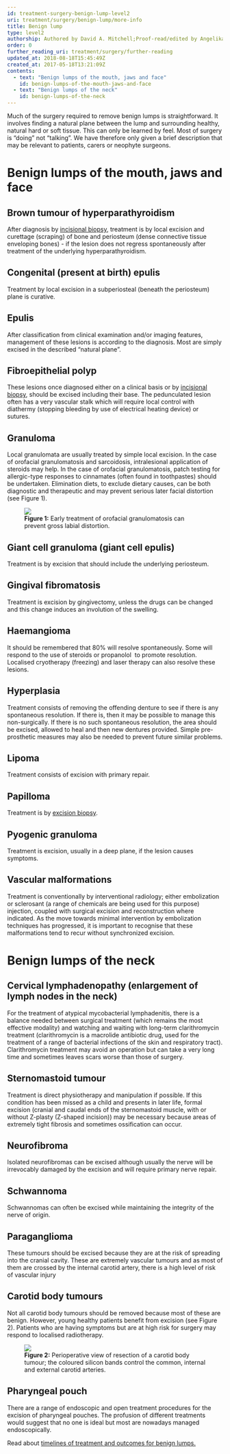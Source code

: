 ```yaml
---
id: treatment-surgery-benign-lump-level2
uri: treatment/surgery/benign-lump/more-info
title: Benign lump
type: level2
authorship: Authored by David A. Mitchell;Proof-read/edited by Angelika Sebald
order: 0
further_reading_uri: treatment/surgery/further-reading
updated_at: 2018-08-18T15:45:49Z
created_at: 2017-05-18T13:21:09Z
contents:
  - text: "Benign lumps of the mouth, jaws and face"
    id: benign-lumps-of-the-mouth-jaws-and-face
  - text: "Benign lumps of the neck"
    id: benign-lumps-of-the-neck
---
```


<p>Much of the surgery required to remove benign lumps is straightforward.
    It involves finding a natural plane between the lump and
    surrounding healthy, natural hard or soft tissue. This can
    only be learned by feel. Most of surgery is “doing” not “talking”.
    We have therefore only given a brief description that may
    be relevant to patients, carers or neophyte surgeons.</p>
<h1 id="benign-lumps-of-the-mouth-jaws-and-face">Benign lumps of the mouth, jaws and face</h1>
<h2>Brown tumour of hyperparathyroidism</h2>
<p>After diagnosis by <a href="/diagnosis/tests/biopsy">incisional biopsy</a>,
    treatment is by local excision and curettage (scraping) of
    bone and periosteum (dense connective tissue enveloping bones)
    - if the lesion does not regress spontaneously after treatment
    of the underlying hyperparathyroidism.</p>
<h2>Congenital (present at birth) epulis</h2>
<p>Treatment by local excision in a subperiosteal (beneath the periosteum)
    plane is curative.</p>
<h2>Epulis</h2>
<p>After classification from clinical examination and/or imaging
    features, management of these lesions is according to the
    diagnosis. Most are simply excised in the described “natural
    plane”.</p>
<h2>Fibroepithelial polyp</h2>
<p>These lesions once diagnosed either on a clinical basis or by
    <a href="/diagnosis/tests/biopsy">incisional biopsy</a>,
    should be excised including their base. The pedunculated
    lesion often has a very vascular stalk which will require
    local control with diathermy (stopping bleeding by use of
    electrical heating device) or sutures.</p>
<h2>Granuloma</h2>
<p>Local granulomata are usually treated by simple local excision.
    In the case of orofacial granulomatosis and sarcoidosis,
    intralesional application of steroids may help. In the case
    of orofacial granulomatosis, patch testing for allergic-type
    responses to cinnamates (often found in toothpastes) should
    be undertaken. Elimination diets, to exclude dietary causes,
    can be both diagnostic and therapeutic and may prevent serious
    later facial distortion (see Figure 1).</p>
<figure><img src="/treatment/surgery/benign-lump/more-info/figure1.jpg">
    <figcaption><strong>Figure 1:</strong> Early treatment of orofacial granulomatosis
        can prevent gross labial distortion.</figcaption>
</figure>
<h2>Giant cell granuloma (giant cell epulis)</h2>
<p>Treatment is by excision that should include the underlying periosteum.</p>
<h2>Gingival fibromatosis</h2>
<p>Treatment is excision by gingivectomy, unless the drugs can be
    changed and this change induces an involution of the swelling.</p>
<h2>Haemangioma</h2>
<p>It should be remembered that 80% will resolve spontaneously.
    Some will respond to the use of steroids or propanolol  to
    promote resolution. Localised cryotherapy (freezing) and
    laser therapy can also resolve these lesions.</p>
<h2>Hyperplasia</h2>
<p>Treatment consists of removing the offending denture to see if
    there is any spontaneous resolution. If there is, then it
    may be possible to manage this non-surgically. If there is
    no such spontaneous resolution, the area should be excised,
    allowed to heal and then new dentures provided. Simple pre-prosthetic
    measures may also be needed to prevent future similar problems.</p>
<h2>Lipoma</h2>
<p>Treatment consists of excision with primary repair.</p>
<h2>Papilloma</h2>
<p>Treatment is by <a href="/diagnosis/tests/biopsy">excision biopsy</a>.</p>
<h2>Pyogenic granuloma</h2>
<p>Treatment is excision, usually in a deep plane, if the lesion
    causes symptoms.</p>
<h2>Vascular malformations</h2>
<p>Treatment is conventionally by interventional radiology; either
    embolization or sclerosant (a range of chemicals are being
    used for this purpose) injection, coupled with surgical excision
    and reconstruction where indicated. As the move towards minimal
    intervention by embolization techniques has progressed, it
    is important to recognise that these malformations tend to
    recur without synchronized excision.</p>
<h1 id="benign-lumps-of-the-neck">Benign lumps of the neck</h1>
<h2>Cervical lymphadenopathy (enlargement of lymph nodes in the neck)</h2>
<p>For the treatment of atypical mycobacterial lymphadenitis, there
    is a balance needed between surgical treatment (which remains
    the most effective modality) and watching and waiting with
    long-term clarithromycin treatment (clarithromycin is a macrolide
    antibiotic drug, used for the treatment of a range of bacterial
    infections of the skin and respiratory tract). Clarithromycin
    treatment may avoid an operation but can take a very long
    time and sometimes leaves scars worse than those of surgery.</p>
<h2>Sternomastoid tumour</h2>
<p>Treatment is direct physiotherapy and manipulation if possible.
    If this condition has been missed as a child and presents
    in later life, formal excision (cranial and caudal ends of
    the sternomastoid muscle, with or without Z-plasty (Z-shaped
    incision)) may be necessary because areas of extremely tight
    fibrosis and sometimes ossification can occur.</p>
<h2>Neurofibroma</h2>
<p>Isolated neurofibromas can be excised although usually the nerve
    will be irrevocably damaged by the excision and will require
    primary nerve repair.</p>
<h2>Schwannoma</h2>
<p>Schwannomas can often be excised while maintaining the integrity
    of the nerve of origin.</p>
<h2>Paraganglioma</h2>
<p>These tumours should be excised because they are at the risk
    of spreading into the cranial cavity. These are extremely
    vascular tumours and as most of them are crossed by the internal
    carotid artery, there is a high level of risk of vascular
    injury</p>
<h2>Carotid body tumours</h2>
<p>Not all carotid body tumours should be removed because most of
    these are benign. However, young healthy patients benefit
    from excision (see Figure 2). Patients who are having symptoms
    but are at high risk for surgery may respond to localised
    radiotherapy.</p>
<figure><img src="/treatment/surgery/benign-lump/more-info/figure2.jpg">
    <figcaption><strong>Figure 2:</strong> Perioperative view of resection
        of a carotid body tumour; the coloured silicon bands
        control the common, internal and external carotid arteries.</figcaption>
</figure>
<h2>Pharyngeal pouch</h2>
<p>There are a range of endoscopic and open treatment procedures
    for the excision of pharyngeal pouches. The profusion of
    different treatments would suggest that no one is ideal but
    most are nowadays managed endoscopically.</p>
<aside>
    <p>Read about <a href="/treatment/timelines/benign-lump">timelines of treatment and outcomes for benign lumps.</a></p>
</aside>
